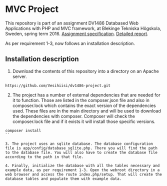 # MVC Project

This repository is part of an assignment DV1486 Databased Web Applications with PHP and MVC framework, at Blekinge Tekniska Högskola, Sweden, spring term 2016. [Assignment specification](http://dbwebb.se/phpmvc/kmom10). [Detailed report](http://www.student.bth.se/~alkw15/dbwebb-kurser/mvc/kmom05/Anax-MVC/webroot/index.php/redovisning).

As per requirement 1-3, now follows an installation description.

## Installation description

1. Download the contents of this repository into a directory on an Apache server.

```
https://github.com/Vesihiisi/dv1486-project.git
```

2. The project has a number of external dependencies that are needed for it to function. Those are listed in the composer.json file and also in composer.lock which contains the exact version of the dependencies used. These files are in the main directory and will be used to download the dependencies with composer. Composer will check the composer.lock file and if it exists it will install those specific versions.

```
composer install
``

3. The project uses an sqlite database. The database configuration file is app/config/database_sqlite.php. There you will find the path to the database file. You will also have to create the database file according to the path in that file.

4. Finally, initialize the database with all the tables necessary and example data, as per requirement 1-3. Open the webroot directory in a web browser and access the route index.php/setup. That will create the database tables and populate them with example data.
